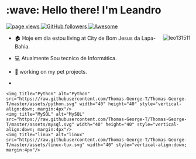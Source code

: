 <h1 align="left" id="macropower-title">:wave: Hello there! I'm Leandro</h1>
<p align="left">
  <a href="https://github.com/leo131511">
    <img src="https://komarev.com/ghpvc/?username=leo131511" alt="page views">
  </a>
  <a href="https://github.com/leo131511?tab=followers">
    <img alt="GitHub followers" src="https://img.shields.io/github/followers/leo131511?color=green&logo=github">
  </a>
  <a href="https://github.com/abhisheknaiidu/awesome-github-profile-readme">
    <img alt="Awesome" src="https://awesome.re/mentioned-badge.svg">
  </a>
</p>

<a href="#leo131511-title">
  <img src="https://github-readme-stats.vercel.app/api?username=leo131511&show_icons=true" alt="leo131511" align="right" />
</a>

- :house: Hoje em dia estou living at City de Bom Jesus da Lapa-Bahia.
- :computer: Atualmente Sou tecnico de Informática.
- :dart:  working on my pet projects.



- 
  
	<img title="Python" alt="Python" src="https://raw.githubusercontent.com/Thomas-George-T/Thomas-George-T/master/assets/python.svg" width="40" height="40" style="vertical-align:down; margin:4px"/>
	<img title="MySQL" alt="MySQL" src="https://raw.githubusercontent.com/Thomas-George-T/Thomas-George-T/master/assets/mysql.svg" width="40" height="40" style="vertical-align:down; margin:4px"/>
	<img title="linux" alt="linux" src="https://raw.githubusercontent.com/Thomas-George-T/Thomas-George-T/master/assets/linux-tux.svg" width="40" style="vertical-align:down; margin:4px"/>	
	

